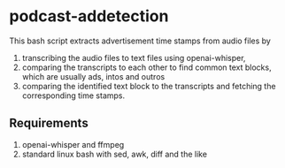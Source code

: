 # podcast-addetection

This bash script extracts advertisement time stamps from audio files by

1. transcribing the audio files to text files using openai-whisper,
2. comparing the transcripts to each other to find common text blocks, which are usually ads, intos and outros
3. comparing the identified text block to the transcripts and fetching the corresponding time stamps.

## Requirements

1. openai-whisper and ffmpeg
2. standard linux bash with sed, awk, diff and the like
